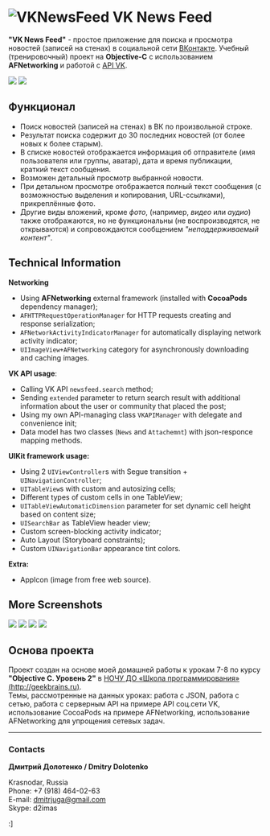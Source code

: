 # ![VKNewsFeed](https://github.com/DmitrJuga/VKNewsFeed/blob/master/VKNewsFeed/Images.xcassets/AppIcon.appiconset/vkdog-29@2x.png)      VK News Feed

**"VK News Feed"** - простое приложение для поиска и просмотра новостей (записей на стенах) в социальной сети [ВКонтакте](http://vk.com/). Учебный (тренировочный) проект на **Objective-C** c использованием **AFNetworking** и работой с [API VK](http://vk.com/dev/methods).

![](https://github.com/DmitrJuga/VKNewsFeed/blob/master/screenshots/screenshot1.png)
![](https://github.com/DmitrJuga/VKNewsFeed/blob/master/screenshots/screenshot2.png)

## Функционал

- Поиск новостей (записей на стенах) в ВК по произвольной строке.
- Результат поиска содержит до 30 последних новостей (от более новых к более старым).
- В списке новостей отображается информация об отправителе (имя пользователя или группы, аватар), дата и время публикации, краткий текст сообщения.
- Возможен детальный просмотр выбранной новости.
- При детальном просмотре отображается полный текст сообщения (с возможностью выделения и копирования, URL-ссылками), прикреплённые фото.
- Другие виды вложений, кроме *фото*, (например, *видео* или *аудио*) также отображаются, но не функциональны (не воспроизводятся, не открываются) и сопровождаются сообщением *"неподдерживаемый контент"*.


## Technical Information

**Networking**
- Using **AFNetworking** external framework (installed with **CocoaPods** dependency manager);
- `AFHTTPRequestOperationManager` for HTTP requests creating and response serialization;
- `AFNetworkActivityIndicatorManager` for automatically displaying network activity indicator;
- `UIImageView+AFNetworking` category for asynchronously downloading and caching images.

**VK API usage**:
- Calling VK API `newsfeed.search` method;
- Sending `extended` parameter to return search result with additional information about the user or community that placed the post;
- Using my own API-managing class `VKAPIManager` with delegate and convenience init;
- Data model has two classes (`News` and `Attachemnt`) with json-responce mapping methods.

**UIKit framework usage:**
- Using 2 `UIViewController`s with Segue transition + `UINavigationController`;
- `UITableView`s with custom and autosizing cells;
- Different types of custom cells in one TableView;
- `UITableViewAutomaticDimension` parameter for set dynamic cell height based on content size;
- `UISearchBar` as TableView header view;
- Custom screen-blocking activity indicator;
- Auto Layout (Storyboard constraints);
- Custom `UINavigationBar` appearance tint colors.

**Extra:**
- AppIcon (image from free web source).


## More Screenshots

![](https://github.com/DmitrJuga/VKNewsFeed/blob/master/screenshots/screenshot3.png)
![](https://github.com/DmitrJuga/VKNewsFeed/blob/master/screenshots/screenshot4.png)
![](https://github.com/DmitrJuga/VKNewsFeed/blob/master/screenshots/screenshot5.png)
![](https://github.com/DmitrJuga/VKNewsFeed/blob/master/screenshots/screenshot6.png)


## Основа проекта

Проект создан на основе моей домашней работы к урокам 7-8 по курсу **"Objective C. Уровень 2"** в [НОЧУ ДО «Школа программирования» (http://geekbrains.ru)](http://geekbrains.ru/).   
Темы, рассмотренные на данных уроках: работа с JSON, работа с сетью, работа с серверным API на примере API соц.сети VK, использование CocoaPods на примере AFNetworking, использование AFNetworking для упрощения сетевых задач.

---

### Contacts

**Дмитрий Долотенко / Dmitry Dolotenko**

Krasnodar, Russia   
Phone: +7 (918) 464-02-63   
E-mail: <dmitrjuga@gmail.com>   
Skype: d2imas

:]

